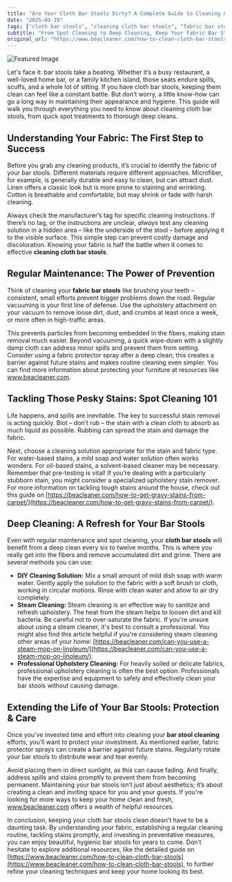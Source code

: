 ```yaml
---
title: "Are Your Cloth Bar Stools Dirty? A Complete Guide to Cleaning & Care"
date: "2025-04-19"
tags: ["cloth bar stools", "cleaning cloth bar stools", "fabric bar stools", "bar stool cleaning", "upholstery cleaning", "stain removal", "microfiber cleaning"]
subtitle: "From Spot Cleaning to Deep Cleaning, Keep Your Fabric Bar Stools Looking Their Best"
original_url: "https://www.beacleaner.com/how-to-clean-cloth-bar-stools"
---
```




![Featured Image](https://res.cloudinary.com/dnm0udlvz/image/upload/v1745049446/article_image_41_cqwegj.jpg)

Let's face it: bar stools take a beating. Whether it’s a busy restaurant, a well-loved home bar, or a family kitchen island, those seats endure spills, scuffs, and a whole lot of sitting. If you have cloth bar stools, keeping them clean can feel like a constant battle. But don’t worry, a little know-how can go a long way in maintaining their appearance and hygiene. This guide will walk you through everything you need to know about cleaning cloth bar stools, from quick spot treatments to thorough deep cleans.

## Understanding Your Fabric: The First Step to Success

Before you grab any cleaning products, it’s crucial to identify the fabric of your bar stools. Different materials require different approaches. Microfiber, for example, is generally durable and easy to clean, but can attract dust. Linen offers a classic look but is more prone to staining and wrinkling. Cotton is breathable and comfortable, but may shrink or fade with harsh cleaning. 

Always check the manufacturer’s tag for specific cleaning instructions. If there’s no tag, or the instructions are unclear, *always* test any cleaning solution in a hidden area – like the underside of the stool – before applying it to the visible surface. This simple step can prevent costly damage and discoloration. Knowing your fabric is half the battle when it comes to effective **cleaning cloth bar stools**.

## Regular Maintenance: The Power of Prevention

Think of cleaning your **fabric bar stools** like brushing your teeth – consistent, small efforts prevent bigger problems down the road. Regular vacuuming is your first line of defense. Use the upholstery attachment on your vacuum to remove loose dirt, dust, and crumbs at least once a week, or more often in high-traffic areas. 

This prevents particles from becoming embedded in the fibers, making stain removal much easier. Beyond vacuuming, a quick wipe-down with a slightly damp cloth can address minor spills and prevent them from setting. Consider using a fabric protector spray after a deep clean; this creates a barrier against future stains and makes routine cleaning even simpler. You can find more information about protecting your furniture at resources like www.beacleaner.com.

## Tackling Those Pesky Stains: Spot Cleaning 101

Life happens, and spills are inevitable. The key to successful stain removal is acting quickly. Blot – don’t rub – the stain with a clean cloth to absorb as much liquid as possible. Rubbing can spread the stain and damage the fabric. 

Next, choose a cleaning solution appropriate for the stain and fabric type. For water-based stains, a mild soap and water solution often works wonders. For oil-based stains, a solvent-based cleaner may be necessary. Remember that pre-testing is vital! If you’re dealing with a particularly stubborn stain, you might consider a specialized upholstery stain remover. For more information on tackling tough stains around the house, check out this guide on [https://beacleaner.com/how-to-get-gravy-stains-from-carpet/](https://beacleaner.com/how-to-get-gravy-stains-from-carpet/).

## Deep Cleaning: A Refresh for Your Bar Stools

Even with regular maintenance and spot cleaning, your **cloth bar stools** will benefit from a deep clean every six to twelve months. This is where you really get into the fibers and remove accumulated dirt and grime. There are several methods you can use:

*   **DIY Cleaning Solution:** Mix a small amount of mild dish soap with warm water. Gently apply the solution to the fabric with a soft brush or cloth, working in circular motions. Rinse with clean water and allow to air dry completely.
*   **Steam Cleaning:** Steam cleaning is an effective way to sanitize and refresh upholstery. The heat from the steam helps to loosen dirt and kill bacteria. Be careful not to over-saturate the fabric. If you're unsure about using a steam cleaner, it's best to consult a professional. You might also find this article helpful if you're considering steam cleaning other areas of your home: [https://beacleaner.com/can-you-use-a-steam-mop-on-linoleum/](https://beacleaner.com/can-you-use-a-steam-mop-on-linoleum/).
*   **Professional Upholstery Cleaning:** For heavily soiled or delicate fabrics, professional upholstery cleaning is often the best option. Professionals have the expertise and equipment to safely and effectively clean your bar stools without causing damage.

## Extending the Life of Your Bar Stools: Protection & Care

Once you’ve invested time and effort into cleaning your **bar stool cleaning** efforts, you’ll want to protect your investment. As mentioned earlier, fabric protector sprays can create a barrier against future stains. Regularly rotate your bar stools to distribute wear and tear evenly. 

Avoid placing them in direct sunlight, as this can cause fading. And finally, address spills and stains promptly to prevent them from becoming permanent. Maintaining your bar stools isn’t just about aesthetics; it’s about creating a clean and inviting space for you and your guests. If you're looking for more ways to keep your home clean and fresh, www.beacleaner.com offers a wealth of helpful resources.



In conclusion, keeping your cloth bar stools clean doesn’t have to be a daunting task. By understanding your fabric, establishing a regular cleaning routine, tackling stains promptly, and investing in preventative measures, you can enjoy beautiful, hygienic bar stools for years to come. Don’t hesitate to explore additional resources, like the detailed guide on [https://www.beacleaner.com/how-to-clean-cloth-bar-stools](https://www.beacleaner.com/how-to-clean-cloth-bar-stools), to further refine your cleaning techniques and keep your home looking its best.